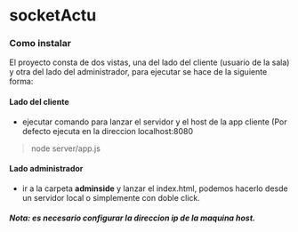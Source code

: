 # socketActu

### Como instalar

El proyecto consta de dos vistas, una del lado del cliente (usuario de la sala) y otra del lado del administrador, para ejecutar se hace de la siguiente forma:

#### Lado del cliente
- ejecutar comando para lanzar el servidor y el host de la app cliente (Por defecto ejecuta en la direccion localhost:8080
> node server/app.js

#### Lado administrador
- ir a la carpeta **adminside** y lanzar el index.html, podemos hacerlo desde un servidor local o simplemente con doble click.

##### Nota: es necesario configurar la direccion ip de la maquina host.
